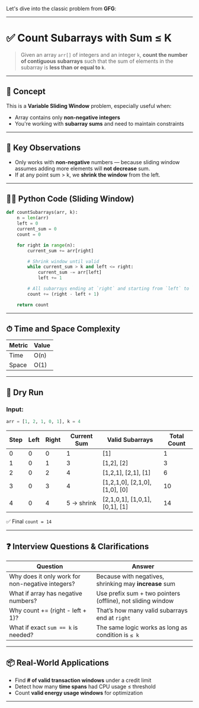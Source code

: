 Let's dive into the classic problem from **GFG**:

---

# ✅ **Count Subarrays with Sum ≤ K**

> Given an array `arr[]` of integers and an integer `k`, **count the number of contiguous subarrays** such that the sum of elements in the subarray is **less than or equal to `k`**.

---

## 🧠 Concept

This is a **Variable Sliding Window** problem, especially useful when:

* Array contains only **non-negative integers**
* You're working with **subarray sums** and need to maintain constraints

---

## 📌 Key Observations

* Only works with **non-negative** numbers — because sliding window assumes adding more elements will **not decrease** sum.
* If at any point sum > k, we **shrink the window** from the left.

---

## 🧑‍💻 Python Code (Sliding Window)

```python
def countSubarrays(arr, k):
    n = len(arr)
    left = 0
    current_sum = 0
    count = 0

    for right in range(n):
        current_sum += arr[right]

        # Shrink window until valid
        while current_sum > k and left <= right:
            current_sum -= arr[left]
            left += 1

        # All subarrays ending at `right` and starting from `left` to `right` are valid
        count += (right - left + 1)

    return count
```

---

## ⏱ Time and Space Complexity

| Metric | Value |
| ------ | ----- |
| Time   | O(n)  |
| Space  | O(1)  |

---

## 🧪 Dry Run

### Input:

```python
arr = [1, 2, 1, 0, 1], k = 4
```

| Step | Left | Right | Current Sum | Valid Subarrays                    | Total Count |
| ---- | ---- | ----- | ----------- | ---------------------------------- | ----------- |
| 0    | 0    | 0     | 1           | \[1]                               | 1           |
| 1    | 0    | 1     | 3           | \[1,2], \[2]                       | 3           |
| 2    | 0    | 2     | 4           | \[1,2,1], \[2,1], \[1]             | 6           |
| 3    | 0    | 3     | 4           | \[1,2,1,0], \[2,1,0], \[1,0], \[0] | 10          |
| 4    | 0    | 4     | 5 → shrink  | \[2,1,0,1], \[1,0,1], \[0,1], \[1] | 14          |

✅ Final `count = 14`

---

## ❓ Interview Questions & Clarifications

| Question                                         | Answer                                                      |
| ------------------------------------------------ | ----------------------------------------------------------- |
| Why does it only work for non-negative integers? | Because with negatives, shrinking may **increase** sum      |
| What if array has negative numbers?              | Use prefix sum + two pointers (offline), not sliding window |
| Why count += (right - left + 1)?                 | That’s how many valid subarrays end at `right`              |
| What if exact `sum == k` is needed?              | The same logic works as long as condition is `≤ k`          |

---

## 📦 Real-World Applications

* Find **# of valid transaction windows** under a credit limit
* Detect how many **time spans** had CPU usage ≤ threshold
* Count **valid energy usage windows** for optimization

---
